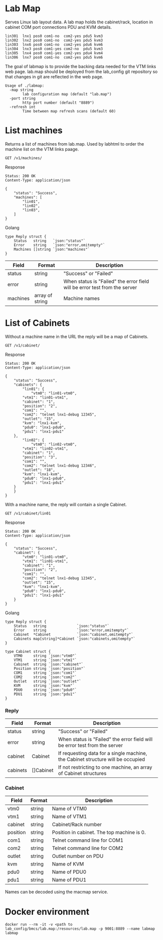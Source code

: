 # Lab Map

Serves Linux lab layout data.  A lab map holds the cabinet/rack, location in cabinet COM port connections PDU and KVM details.

~~~~
lin301  lnx1 pos0 com1-no  com2-yes pdu5 kvm3
lin302  lnx2 pos0 com1-no  com2-yes pdu5 kvm3
lin303  lnx6 pos0 com1-no  com2-yes pdu6 kvm6
lin304  lnx3 pos0 com1-yes com2-no  pdu5 kvm3
lin305  lnx4 pos0 com1-yes com2-yes pdu4 kvm4
lin306  lnx7 pos0 com1-no  com2-yes pdu5 kvm6
~~~~

The goal of labmap is to provide the backing data needed for the VTM links web page.  lab.map should be deployed from the lab_config git repository so that changes in git are reflected in the web page.

~~~~
Usage of ./labmap:
  -map string
    	lab configuration map (default "lab.map")
  -port string
    	http port number (default "8889")
  -refresh int
    	Time between map refresh scans (default 60)
~~~~

# List machines

Returns a list of machines from lab.map.  Used by labhtml to order the machine list on the VTM links paage.

~~~~
GET /v1/machines/
~~~~

Response

~~~~
Status: 200 OK
Content-Type: application/json
~~~~
~~~~
{
    "status": "Success",
    "machines": [
        "lin01",
        "lin02",
        "lin03",
    ]
}
~~~~

Golang

~~~~
type Reply struct {
	Status   string   `json:"status"`
	Error    string   `json:"error,omitempty"`
	Machines []string `json:"machines"`
}
~~~~

| Field    | Format   | Description |
| -------- | -------- | ----------- |
| status   | string   | "Success" or "Failed" |
| error    | string   | When status is "Failed" the error field will be error test from the server |
| machines | array of string | Machine names |

# List of Cabinets

Without a machine name in the URL the reply will be a map of Cabinets.

~~~~
GET /v1/cabinet/
~~~~

Response

~~~~
Status: 200 OK
Content-Type: application/json
~~~~
~~~~
{
    "status": "Success",
    "cabinets": {
        "lin01": {
            "vtm0": "lin01-vtm0",
	    "vtm1": "lin01-vtm1",
	    "cabinet": "1",
	    "position": "2",
	    "com1": "",
	    "com2": "telnet lnx1-debug 12345",
	    "outlet": "15",
	    "kvm": "lnx1-kvm",
	    "pdu0": "lnx1-pdu0",
	    "pdu1": "lnx1-pdu1"
	},
        "lin02": {
            "vtm0": "lin02-vtm0",
	    "vtm1": "lin02-vtm1",
	    "cabinet": "1",
	    "position": "3",
	    "com1": "",
	    "com2": "telnet lnx1-debug 12346",
	    "outlet": "18",
	    "kvm": "lnx1-kvm",
	    "pdu0": "lnx1-pdu0",
	    "pdu1": "lnx1-pdu1"
	}
    }
}
~~~~

With a machine name, the reply will contain a single Cabinet.

~~~~
GET /v1/cabinet/lin01
~~~~

Response

~~~~
Status: 200 OK
Content-Type: application/json
~~~~
~~~~
{
    "status": "Success",
    "cabinet": {
        "vtm0": "lin01-vtm0",
        "vtm1": "lin01-vtm1",
        "cabinet": "1",
        "position": "2",
        "com1": "",
        "com2": "telnet lnx1-debug 12345",
        "outlet": "15",
        "kvm": "lnx1-kvm",
        "pdu0": "lnx1-pdu0",
        "pdu1": "lnx1-pdu1"
    }
}
~~~~

Golang

~~~~
type Reply struct {
	Status   string              `json:"status"`
	Error    string              `json:"error,omitempty"`
	Cabinet  *Cabinet            `json:"cabinet,omitempty"`
	Cabinets map[string]*Cabinet `json:"cabinets,omitempty"`
}

type Cabinet struct {
	VTM0     string `json:"vtm0"`
	VTM1     string `json:"vtm1"`
	Cabinet  string `json:"cabinet"`
	Position string `json:"position"`
	COM1     string `json:"com1"`
	COM2     string `json:"com2"`
	Outlet   string `json:"outlet"`
	KVM      string `json:"kvm"`
	PDU0     string `json:"pdu0"`
	PDU1     string `json:"pdu1"`
}
~~~~

### Reply

| Field | Format | Description |
| ----- | ------ | ----------- |
| status | string | "Success" or "Failed" |
| error  | string | When status is "Failed" the error field will be error test from the server |
| cabinet | Cabinet | If requesting data for a single machine, the Cabinet structure will be occupied |
| cabinets | []Cabinet | If not restricting to one machine, an array of Cabinet structures |

### Cabinet

| Field | Format | Description |
| ----- | ------ | ----------- |
| vtm0     | string | Name of VTM0 |
| vtm1     | string | Name of VTM1 |
| cabinet  | string | Cabinet/Rack number |
| position | string | Position in cabinet.  The top machine is 0. |
| com1     | string | Telnet command line for COM1 |
| com2     | string | Telnet command line for COM2 |
| outlet   | string | Outlet number on PDU |
| kvm      | string | Name of KVM |
| pdu0     | string | Name of PDU0 |
| pdu1     | string | Name of PDU1 |

Names can be decoded using the macmap service.

# Docker environment

~~~~
docker run --rm -it -v <path to lab_config/bmcs/lab.map:/resources/lab.map -p 9001:8889 --name labmap labmap
~~~~
